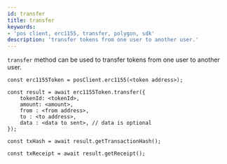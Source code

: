 ```yaml
---
id: transfer
title: transfer
keywords: 
- 'pos client, erc1155, transfer, polygon, sdk'
description: 'transfer tokens from one user to another user.'
---
```


`transfer` method can be used to transfer tokens from one user to another user.

```
const erc1155Token = posClient.erc1155(<token address>);

const result = await erc1155Token.transfer({
    tokenId: <tokenId>,
    amount: <amount>,
    from : <from address>,
    to : <to address>,
    data : <data to sent>, // data is optional
});

const txHash = await result.getTransactionHash();

const txReceipt = await result.getReceipt();

```
